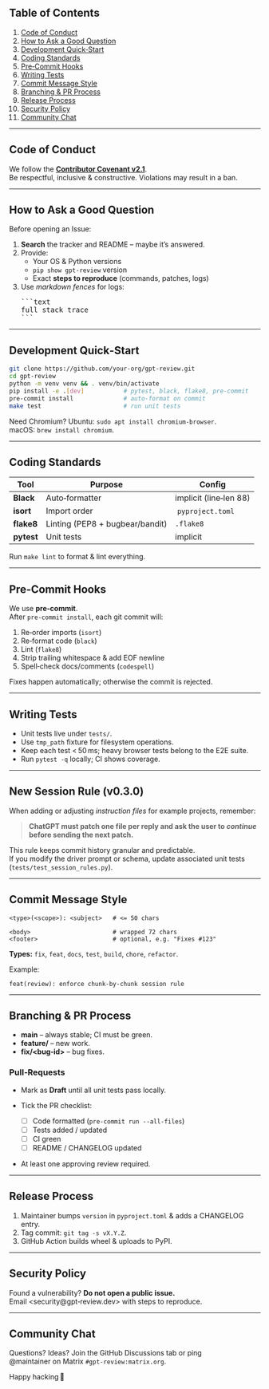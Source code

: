 <!--
===============================================================================
 🛠️  GPT‑Review ▸ Contribution Guidelines
===============================================================================
Thank‑you for considering contributing ♥

This document covers **everything you need to know** to file great issues,
submit high‑quality pull‑requests, and understand how releases are made.

> _New to open‑source?_  Don’t worry – we love first‑timers!  
> Visit <https://opensource.guide/how-to-contribute/> for a quick primer.
===============================================================================
-->

## Table of Contents
1. [Code of Conduct](#code-of-conduct)  
2. [How to Ask a Good Question](#how-to-ask-a-good-question)  
3. [Development Quick‑Start](#development-quick-start)  
4. [Coding Standards](#coding-standards)  
5. [Pre‑Commit Hooks](#pre-commit-hooks)  
6. [Writing Tests](#writing-tests)  
7. [Commit Message Style](#commit-message-style)  
8. [Branching & PR Process](#branching--pr-process)  
9. [Release Process](#release-process)  
10. [Security Policy](#security-policy)  
11. [Community Chat](#community-chat)  

---

## Code of Conduct
We follow the **[Contributor Covenant v2.1](https://www.contributor-covenant.org)**.  
Be respectful, inclusive & constructive.  Violations may result in a ban.

---

## How to Ask a Good Question
Before opening an Issue:

1. **Search** the tracker and README – maybe it’s answered.
2. Provide:
   * Your OS & Python versions
   * `pip show gpt-review` version
   * Exact **steps to reproduce** (commands, patches, logs)
3. Use *markdown fences* for logs:  
   <pre>```text  
   full stack trace  
   ```</pre>

---

## Development Quick‑Start
```bash
git clone https://github.com/your‑org/gpt-review.git
cd gpt-review
python -m venv venv && . venv/bin/activate
pip install -e .[dev]           # pytest, black, flake8, pre‑commit
pre-commit install              # auto‑format on commit
make test                       # run unit tests
```

Need Chromium? Ubuntu: `sudo apt install chromium-browser`.  
macOS: `brew install chromium`.

---

## Coding Standards
| Tool  | Purpose | Config |
|-------|---------|--------|
| **Black** | Auto‑formatter | implicit (line‑len 88) |
| **isort** | Import order  | `pyproject.toml` |
| **flake8** | Linting (PEP8 + bugbear/bandit) | `.flake8` |
| **pytest** | Unit tests | implicit |

Run `make lint` to format & lint everything.

---

## Pre‑Commit Hooks
We use **pre‑commit**.  
After `pre-commit install`, each git commit will:

1. Re‑order imports (`isort`)
2. Re‑format code (`black`)
3. Lint (`flake8`)
4. Strip trailing whitespace & add EOF newline
5. Spell‑check docs/comments (`codespell`)

Fixes happen automatically; otherwise the commit is rejected.

---

## Writing Tests
* Unit tests live under `tests/`.
* Use `tmp_path` fixture for filesystem operations.
* Keep each test < 50 ms; heavy browser tests belong to the E2E suite.
* Run `pytest -q` locally; CI shows coverage.

---

## **New Session Rule (v0.3.0)**
When adding or adjusting *instruction files* for example projects, remember:

> **ChatGPT must patch one file per reply and ask the user to _continue_ before
> sending the next patch.**

This rule keeps commit history granular and predictable.  
If you modify the driver prompt or schema, update associated unit tests
(`tests/test_session_rules.py`).

---

## Commit Message Style
```text
<type>(<scope>): <subject>   # <= 50 chars

<body>                       # wrapped 72 chars
<footer>                     # optional, e.g. "Fixes #123"
```
**Types:** `fix`, `feat`, `docs`, `test`, `build`, `chore`, `refactor`.

Example:
```text
feat(review): enforce chunk‑by‑chunk session rule
```

---

## Branching & PR Process
* **main** – always stable; CI must be green.
* **feature/<topic>** – new work.
* **fix/<bug‑id>** – bug fixes.

### Pull‑Requests
* Mark as **Draft** until all unit tests pass locally.
* Tick the PR checklist:

  - [ ] Code formatted (`pre-commit run --all-files`)
  - [ ] Tests added / updated
  - [ ] CI green
  - [ ] README / CHANGELOG updated

* At least one approving review required.

---

## Release Process
1. Maintainer bumps `version` in `pyproject.toml` & adds a CHANGELOG entry.
2. Tag commit: `git tag -s vX.Y.Z`.
3. GitHub Action builds wheel & uploads to PyPI.

---

## Security Policy
Found a vulnerability? **Do not open a public issue.**  
Email <security@gpt‑review.dev> with steps to reproduce.

---

## Community Chat
Questions? Ideas? Join the GitHub Discussions tab or ping  
@maintainer on Matrix `#gpt-review:matrix.org`.

Happy hacking 💙
